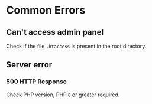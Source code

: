# Common Errors

## Can't access admin panel

Check if the file `.htaccess` is present in the root directory.

## Server error

### 500 HTTP Response

Check PHP version, PHP `8` or greater required.   

